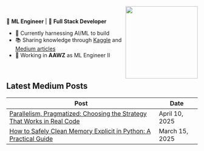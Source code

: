 <img align="right" height="190em" src="https://github-readme-stats.vercel.app/api?username=fullzer4&show_icons=true&theme=tokyonight&hide_border=true"/>

<br>

🤖 **ML Engineer** | 🥷 **Full Stack Developer**

- 🔭 Currently harnessing AI/ML to build
- 📚 Sharing knowledge through [Kaggle](https://www.kaggle.com/fullzer4) and [Medium articles]([https://medium.com/@yourprofile](https://medium.com/@gabrielpelizzaro))
- 💼 Working in **AAWZ** as ML Engineer II
  
<br>

## Latest Medium Posts

<div align="center">

| Post | Date |
|---------|------|
| [Parallelism, Pragmatized: Choosing the Strategy That Works in Real Code](https://medium.com/@gabrielpelizzaro/parallelism-pragmatized-choosing-the-strategy-that-works-in-real-code-baec6970f7db?sk=a99fc212e5be1115ef14454001f4c840) | April 10, 2025 |
| [How to Safely Clean Memory Explicit in Python: A Practical Guide](https://medium.com/@gabrielpelizzaro/how-to-safely-clean-memory-in-python-a-practical-guide-8e4dfa76d375) | March 15, 2025 |

</div>

<br>
